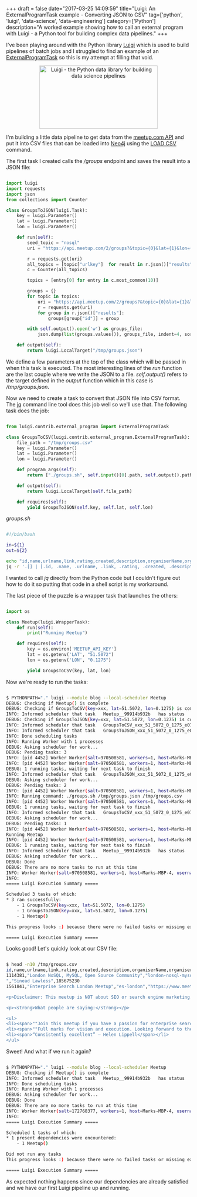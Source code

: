 +++
draft = false
date="2017-03-25 14:09:59"
title="Luigi: An ExternalProgramTask example - Converting JSON to CSV"
tag=['python', 'luigi', 'data-science', 'data-engineering']
category=['Python']
description="A worked example showing how to call an external program with Luigi - a Python tool for building complex data pipelines."
+++

<p>
I've been playing around with the Python library <a href="https://github.com/spotify/luigi">Luigi</a> which is used to build pipelines of batch jobs and I struggled to find an example of an <a href="http://luigi.readthedocs.io/en/stable/_modules/luigi/contrib/external_program.html#ExternalProgramTask">ExternalProgramTask</a> so this is my attempt at filling that void.
</p>


<div align="center">
<img src="{{<siteurl>}}/uploads/2017/03/luigi.png" alt="Luigi - the Python data library for building data science pipelines" width="322" height="172" class="alignnone size-full wp-image-7069" />
</div>

<p>
I'm building a little data pipeline to get data from the <a href="https://www.meetup.com/meetup_api/">meetup.com API</a> and put it into CSV files that can be loaded into <a href="https://neo4j.com/developer/">Neo4j</a> using the <a href="https://neo4j.com/developer/guide-import-csv/">LOAD CSV</a> command.
</p>


<p>
The first task I created calls the <cite>/groups</cite> endpoint and saves the result into a JSON file:
</p>



~~~python

import luigi
import requests
import json
from collections import Counter

class GroupsToJSON(luigi.Task):
    key = luigi.Parameter()
    lat = luigi.Parameter()
    lon = luigi.Parameter()

    def run(self):
        seed_topic = "nosql"
        uri = "https://api.meetup.com/2/groups?&topic={0}&lat={1}&lon={2}&key={3}".format(seed_topic, self.lat, self.lon, self.key)

        r = requests.get(uri)
        all_topics = [topic["urlkey"]  for result in r.json()["results"] for topic in result["topics"]]
        c = Counter(all_topics)

        topics = [entry[0] for entry in c.most_common(10)]

        groups = {}
        for topic in topics:
            uri = "https://api.meetup.com/2/groups?&topic={0}&lat={1}&lon={2}&key={3}".format(topic, self.lat, self.lon, self.key)
            r = requests.get(uri)
            for group in r.json()["results"]:
                groups[group["id"]] = group

        with self.output().open('w') as groups_file:
            json.dump(list(groups.values()), groups_file, indent=4, sort_keys=True)

    def output(self):
        return luigi.LocalTarget("/tmp/groups.json")
~~~

<p>
We define a few parameters at the top of the class which will be passed in when this task is executed. The most interesting lines of the  <cite>run</cite> function are the last couple where we write the JSON to a file. <cite>self.output()</cite> refers to the target defined in the <cite>output</cite> function which in this case is <cite>/tmp/groups.json</cite>. 
</p>


<p>
Now we need to create a task to convert that JSON file into CSV format. The <a href="https://stedolan.github.io/jq/">jq</a> command line tool does this job well so we'll use that. The following task does the job:
</p>



~~~python

from luigi.contrib.external_program import ExternalProgramTask

class GroupsToCSV(luigi.contrib.external_program.ExternalProgramTask):
    file_path = "/tmp/groups.csv"
    key = luigi.Parameter()
    lat = luigi.Parameter()
    lon = luigi.Parameter()

    def program_args(self):
        return ["./groups.sh", self.input()[0].path, self.output().path]

    def output(self):
        return luigi.LocalTarget(self.file_path)

    def requires(self):
        yield GroupsToJSON(self.key, self.lat, self.lon)
~~~

<p><cite>groups.sh</cite></p>


~~~bash

#!/bin/bash

in=${1}
out=${2}

echo "id,name,urlname,link,rating,created,description,organiserName,organiserMemberId" > ${out}
jq -r '.[] | [.id, .name, .urlname, .link, .rating, .created, .description, .organizer.name, .organizer.member_id] | @csv' ${in} >> ${out}
~~~

<p>
I wanted to call <cite>jq</cite> directly from the Python code but I couldn't figure out how to do it so putting that code in a shell script  is my workaround. 
</p>


<p>
The last piece of the puzzle is a wrapper task that launches the others:
</p>



~~~python

import os

class Meetup(luigi.WrapperTask):
    def run(self):
        print("Running Meetup")

    def requires(self):
        key = os.environ['MEETUP_API_KEY']
        lat = os.getenv('LAT', "51.5072")
        lon = os.getenv('LON', "0.1275")

        yield GroupsToCSV(key, lat, lon)
~~~

<p>
Now we're ready to run the tasks:
</p>



~~~bash

$ PYTHONPATH="." luigi --module blog --local-scheduler Meetup
DEBUG: Checking if Meetup() is complete
DEBUG: Checking if GroupsToCSV(key=xxx, lat=51.5072, lon=0.1275) is complete
INFO: Informed scheduler that task   Meetup__99914b932b   has status   PENDING
DEBUG: Checking if GroupsToJSON(key=xxx, lat=51.5072, lon=0.1275) is complete
INFO: Informed scheduler that task   GroupsToCSV_xxx_51_5072_0_1275_e07372cebf   has status   PENDING
INFO: Informed scheduler that task   GroupsToJSON_xxx_51_5072_0_1275_e07372cebf   has status   PENDING
INFO: Done scheduling tasks
INFO: Running Worker with 1 processes
DEBUG: Asking scheduler for work...
DEBUG: Pending tasks: 3
INFO: [pid 4452] Worker Worker(salt=970508581, workers=1, host=Marks-MBP-4, username=markneedham, pid=4452) running   GroupsToJSON(key=xxx, lat=51.5072, lon=0.1275)
INFO: [pid 4452] Worker Worker(salt=970508581, workers=1, host=Marks-MBP-4, username=markneedham, pid=4452) done      GroupsToJSON(key=xxx, lat=51.5072, lon=0.1275)
DEBUG: 1 running tasks, waiting for next task to finish
INFO: Informed scheduler that task   GroupsToJSON_xxx_51_5072_0_1275_e07372cebf   has status   DONE
DEBUG: Asking scheduler for work...
DEBUG: Pending tasks: 2
INFO: [pid 4452] Worker Worker(salt=970508581, workers=1, host=Marks-MBP-4, username=markneedham, pid=4452) running   GroupsToCSV(key=xxx, lat=51.5072, lon=0.1275)
INFO: Running command: ./groups.sh /tmp/groups.json /tmp/groups.csv
INFO: [pid 4452] Worker Worker(salt=970508581, workers=1, host=Marks-MBP-4, username=markneedham, pid=4452) done      GroupsToCSV(key=xxx, lat=51.5072, lon=0.1275)
DEBUG: 1 running tasks, waiting for next task to finish
INFO: Informed scheduler that task   GroupsToCSV_xxx_51_5072_0_1275_e07372cebf   has status   DONE
DEBUG: Asking scheduler for work...
DEBUG: Pending tasks: 1
INFO: [pid 4452] Worker Worker(salt=970508581, workers=1, host=Marks-MBP-4, username=markneedham, pid=4452) running   Meetup()
Running Meetup
INFO: [pid 4452] Worker Worker(salt=970508581, workers=1, host=Marks-MBP-4, username=markneedham, pid=4452) done      Meetup()
DEBUG: 1 running tasks, waiting for next task to finish
INFO: Informed scheduler that task   Meetup__99914b932b   has status   DONE
DEBUG: Asking scheduler for work...
DEBUG: Done
DEBUG: There are no more tasks to run at this time
INFO: Worker Worker(salt=970508581, workers=1, host=Marks-MBP-4, username=markneedham, pid=4452) was stopped. Shutting down Keep-Alive thread
INFO: 
===== Luigi Execution Summary =====

Scheduled 3 tasks of which:
* 3 ran successfully:
    - 1 GroupsToCSV(key=xxx, lat=51.5072, lon=0.1275)
    - 1 GroupsToJSON(key=xxx, lat=51.5072, lon=0.1275)
    - 1 Meetup()

This progress looks :) because there were no failed tasks or missing external dependencies

===== Luigi Execution Summary =====
~~~

<p>
Looks good! Let's quickly look at our CSV file:
</p>



~~~bash

$ head -n10 /tmp/groups.csv 
id,name,urlname,link,rating,created,description,organiserName,organiserMemberId
1114381,"London NoSQL, MySQL, Open Source Community","london-nosql-mysql","https://www.meetup.com/london-nosql-mysql/",4.28,1208505614000,"<p>Meet others in London interested in NoSQL, MySQL, and Open Source Databases.</p>
","Sinead Lawless",185675230
1561841,"Enterprise Search London Meetup","es-london","https://www.meetup.com/es-london/",4.66,1259157419000,"<p>Enterprise Search London is a meetup for anyone interested in building search and discovery experiences — from intranet search and site search, to advanced discovery applications and beyond.</p>

<p>Disclaimer: This meetup is NOT about SEO or search engine marketing.</p>

<p><strong>What people are saying:</strong></p>

<ul>
<li><span>""Join this meetup if you have a passion for enterprise search and user experience that you would like to share with other able-minded practitioners."" — Vegard Sandvold</span></li>
<li><span>""Full marks for vision and execution. Looking forward to the next Meetup."" — Martin White</span></li>
<li><span>“Consistently excellent” — Helen Lippell</span></li>
</ul>
~~~

<p>
Sweet! And what if we run it again?
</p>



~~~bash

$ PYTHONPATH="." luigi --module blog --local-scheduler Meetup
DEBUG: Checking if Meetup() is complete
INFO: Informed scheduler that task   Meetup__99914b932b   has status   DONE
INFO: Done scheduling tasks
INFO: Running Worker with 1 processes
DEBUG: Asking scheduler for work...
DEBUG: Done
DEBUG: There are no more tasks to run at this time
INFO: Worker Worker(salt=172768377, workers=1, host=Marks-MBP-4, username=markneedham, pid=4531) was stopped. Shutting down Keep-Alive thread
INFO: 
===== Luigi Execution Summary =====

Scheduled 1 tasks of which:
* 1 present dependencies were encountered:
    - 1 Meetup()

Did not run any tasks
This progress looks :) because there were no failed tasks or missing external dependencies

===== Luigi Execution Summary =====
~~~

<p>
As expected nothing happens since our dependencies are already satisfied and we have our first Luigi pipeline up and running.
</p>


